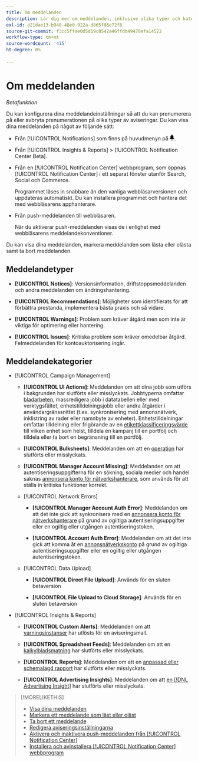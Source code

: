 ```yaml
---
title: Om meddelanden
description: Lär dig mer om meddelanden, inklusive olika typer och kategorier.
exl-id: a21dae13-b948-48e0-922a-d865f86e72f8
source-git-commit: f3cc5ffae0d5d19c8542a46ffdb49478efa14522
workflow-type: tm+mt
source-wordcount: '415'
ht-degree: 0%

---
```


# Om meddelanden

*Betafunktion*

Du kan konfigurera dina meddelandeinställningar så att du kan prenumerera på eller avbryta prenumerationen på olika typer av aviseringar. Du kan visa dina meddelanden på något av följande sätt:

* Från [!UICONTROL Notifications] som finns på huvudmenyn på ![Meddelanden](/help/search-social-commerce/assets/notifications-panel.png "Meddelanden").

* Från [!UICONTROL Insights & Reports] > [!UICONTROL Notification Center Beta].

* Från en [!UICONTROL Notification Center] webbprogram, som öppnas [!UICONTROL Notification Center] i ett separat fönster utanför Search, Social och Commerce.

  Programmet läses in snabbare än den vanliga webbläsarversionen och uppdateras automatiskt. Du kan installera programmet och hantera det med webbläsarens apphanterare.

* Från push-meddelanden till webbläsaren.

  När du aktiverar push-meddelanden visas de i enlighet med webbläsarens meddelandekonventioner.

Du kan visa dina meddelanden, markera meddelanden som lästa eller olästa samt ta bort meddelanden.

## Meddelandetyper

* **[!UICONTROL Notices]**: Versionsinformation, driftstoppsmeddelanden och andra meddelanden om ändringshantering.

* **[!UICONTROL Recommendations]**: Möjligheter som identifierats för att förbättra prestanda, implementera bästa praxis och så vidare.

* **[!UICONTROL Warnings]**: Problem som kräver åtgärd men som inte är viktiga för optimering eller hantering.

* **[!UICONTROL Issues]**: Kritiska problem som kräver omedelbar åtgärd. Felmeddelanden för kontoauktorisering ingår.

## Meddelandekategorier

* [!UICONTROL Campaign Management]

   * **[!UICONTROL UI Actions]**: Meddelanden om att dina jobb som utförs i bakgrunden har slutförts eller misslyckats. Jobbtyperna omfattar [bladarbeten](/help/search-social-commerce/campaign-management/bulksheets/bulksheet-about.md), massredigera jobb i datatabellen eller med verktygsfältet, enhetstilldelningsjobb eller andra åtgärder i användargränssnittet (t.ex. synkronisering med annonsnätverk, inklistring av rader eller namnbyte av enheter). Enhetstilldelningar omfattar tilldelning eller frigörande av en [etikettklassificeringsvärde](/help/search-social-commerce/campaign-management/label-classifications/classification-about.md) till vilken enhet som helst, tilldela en kampanj till en portfölj och tilldela eller ta bort en begränsning till en portfölj.<!--Link "constraint" to constraint-about.md if that file is ever public -->

   * **[!UICONTROL Bulksheets]**: Meddelanden om att en [operation](/help/search-social-commerce/campaign-management/bulksheets/bulksheet-about.md) har slutförts eller misslyckats.

   * **[!UICONTROL Manager Account Missing]**: Meddelanden om att autentiseringsuppgifterna för en sökning, sociala medier och handel saknas [annonsera konto för nätverkshanterare](/help/search-social-commerce/admin/manager-accounts.md), som används för att ställa in kritiska funktioner korrekt.

  <!--
  * [!UICONTROL Setup Errors]
  
    * **[!UICONTROL Adobe Analytics Tracking Setup Error]**: : Notifications that the [!UICONTROL Landing Page Suffix] value is incorrect, missing, or contains an incorrect s_kwcid template; or it's overridden at a lower level by an incorrect value.
    
    * **[!UICONTROL Manager Account Missing]**: Notifications that Search, Social, & Commerce is missing the credentials for an [ad network manager account](/help/search-social-commerce/admin/manager-accounts.md), which are for the correct setup of critical functions.
  -->

   * [!UICONTROL Network Errors]

      * **[!UICONTROL Manager Account Auth Error]**: Meddelanden om att det inte gick att synkronisera med en [annonsera konto för nätverkshanterare](/help/search-social-commerce/admin/manager-accounts.md) på grund av ogiltiga autentiseringsuppgifter eller en ogiltig eller utgången autentiseringstoken.

      * **[!UICONTROL Account Auth Error]**: Meddelanden om att det inte gick att komma åt en [annonsnätverkskonto](/help/search-social-commerce/campaign-management/accounts/ad-network-account-about.md) på grund av ogiltiga autentiseringsuppgifter eller en ogiltig eller utgången autentiseringstoken.

   * [!UICONTROL Data Upload]

      * **[!UICONTROL Direct File Upload]**: Används för en sluten betaversion

      * **[!UICONTROL File Upload to Cloud Storage]**: Används för en sluten betaversion

<!--
* [!UICONTROL Optimization]
-->

* [!UICONTROL Insights & Reports]

   * **[!UICONTROL Custom Alerts]**: Meddelanden om att [varningsinstanser](/help/search-social-commerce/alerts/alert-about.md) har utlösts för en aviseringsmall.

   * **[!UICONTROL Spreadsheet Feeds]**: Meddelanden om att en [kalkylbladsmatning](/help/search-social-commerce/reports/automation/spreadsheet-feeds/spreadsheet-feed-about.md) har slutförts eller misslyckats.

   * **[!UICONTROL Reports]**: Meddelanden om att en [anpassad eller schemalagd rapport](/help/search-social-commerce/reports/report-about.md) har slutförts eller misslyckats.

   * **[!UICONTROL Advertising Insights]**: Meddelanden om att [en [!DNL Advertising Insight]](/help/search-social-commerce/advertising-insights/insight-about.md) har slutförts eller misslyckats.

<!--
* [!UICONTROL System]
-->

>[!MORELIKETHIS]
>
>* [Visa dina meddelanden](notification-view.md)
>* [Markera ett meddelande som läst eller oläst](notification-mark-read-unread.md)
>* [Ta bort ett meddelande](notification-delete.md)
>* [Redigera aviseringsinställningarna](notification-edit.md)
>* [Aktivera och inaktivera push-meddelanden från [!UICONTROL Notification Center]](notifications-push-enable-disable.md)
>* [Installera och avinstallera [!UICONTROL Notification Center] webbprogram](notification-app-install-uninstall.md)
